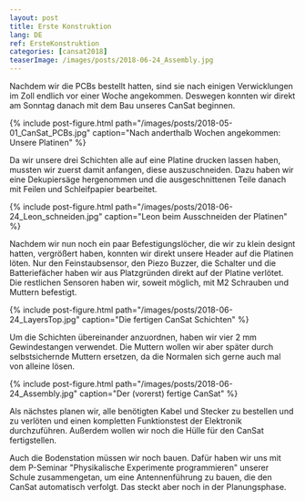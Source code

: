 ```yaml
---
layout: post
title: Erste Konstruktion
lang: DE
ref: ErsteKonstruktion
categories: [cansat2018]
teaserImage: /images/posts/2018-06-24_Assembly.jpg
---
```


Nachdem wir die PCBs bestellt hatten, sind sie nach einigen Verwicklungen im Zoll
endlich vor einer Woche angekommen. Deswegen konnten wir direkt am Sonntag danach mit dem
Bau unseres CanSat beginnen.

{% include post-figure.html path="/images/posts/2018-05-01_CanSat_PCBs.jpg" caption="Nach anderthalb Wochen angekommen: Unsere Platinen" %}

Da wir unsere drei Schichten alle auf eine Platine drucken lassen haben, mussten wir zuerst damit anfangen,
diese auszuschneiden. Dazu haben wir eine Dekupiersäge hergenommen und die ausgeschnittenen Teile danach mit
Feilen und Schleifpapier bearbeitet.

{% include post-figure.html path="/images/posts/2018-06-24_Leon_schneiden.jpg" caption="Leon beim Ausschneiden der Platinen" %}

Nachdem wir nun noch ein paar Befestigungslöcher, die wir zu klein designt hatten, vergrößert haben, konnten wir
direkt unsere Header auf die Platinen löten. Nur den Feinstaubsensor, den Piezo Buzzer, die Schalter und die Batteriefächer haben
wir aus Platzgründen direkt auf der Platine verlötet. Die restlichen Sensoren haben wir, soweit möglich, mit
M2 Schrauben und Muttern befestigt.

{% include post-figure.html path="/images/posts/2018-06-24_LayersTop.jpg" caption="Die fertigen CanSat Schichten" %}

Um die Schichten übereinander anzuordnen, haben wir vier 2 mm Gewindestangen verwendet. Die Muttern wollen wir aber
später durch selbstsichernde Muttern ersetzen, da die Normalen sich gerne auch mal von alleine lösen.

{% include post-figure.html path="/images/posts/2018-06-24_Assembly.jpg" caption="Der (vorerst) fertige CanSat" %}

Als nächstes planen wir, alle benötigten Kabel und Stecker zu bestellen und zu verlöten und einen kompletten Funktionstest der
Elektronik durchzuführen. Außerdem wollen wir noch die Hülle für den CanSat fertigstellen.

Auch die Bodenstation müssen wir noch bauen. Dafür haben wir uns mit dem P-Seminar "Physikalische Experimente programmieren" 
unserer Schule zusammengetan, um eine Antennenführung zu bauen, die den CanSat automatisch verfolgt. Das steckt aber noch
in der Planungsphase.
